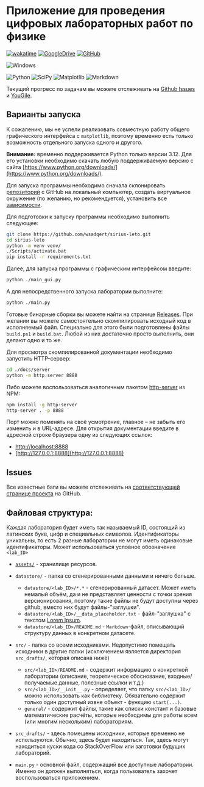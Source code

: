 # Приложение для проведения цифровых лабораторных работ по физике

[![wakatime](https://wakatime.com/badge/user/ede740b4-c066-46b1-94e3-8631a44edbbc/project/018b0187-680c-48ce-b3d4-16bcf0fbf84e.svg)](https://wakatime.com/badge/user/ede740b4-c066-46b1-94e3-8631a44edbbc/project/018b0187-680c-48ce-b3d4-16bcf0fbf84e)
[![GoogleDrive](https://img.shields.io/badge/Google%20Drive-4285F4?style=for-the-badge&logo=googledrive&logoColor=white)](https://drive.google.com/drive/folders/1-Oqx2IdPqcgg-u9oRI-xCeQbWxEPKi7N?usp=drive_link)
[![GitHub](https://img.shields.io/badge/github-%23121011.svg?style=for-the-badge&logo=github&logoColor=white)](https://github.com/wsadqert/sirius-leto)

![Windows](https://img.shields.io/badge/Windows-0078D6?style=for-the-badge&logo=windows&logoColor=white)

![Python](https://img.shields.io/badge/python-3670A0?style=for-the-badge&logo=python&logoColor=ffdd54)
![SciPy](https://img.shields.io/badge/SciPy-%230C55A5.svg?style=for-the-badge&logo=scipy&logoColor=%white)
![Matplotlib](https://img.shields.io/badge/Matplotlib-%23ffffff.svg?style=for-the-badge&logo=Matplotlib&logoColor=black)
![Markdown](https://img.shields.io/badge/markdown-%23000000.svg?style=for-the-badge&logo=markdown&logoColor=white)

Текущий прогресс по задачам вы можете отслеживать на [Github Issues](https://github.com/) и [YouGile](https://ru.yougile.com/board/rmuccfl32i52).

## Варианты запуска

К сожалению, мы не успели реализовать совместную работу общего графического интерфейса с `matplotlib`, поэтому временно есть только возможность отдельного запуска одного и другого.

**Внимание:** временно поддерживается Python только версии 3.12. Для его установки необходимо скачать любую поддерживаемую версию с сайта [https://www.python.org/downloads/](https://www.python.org/downloads/).

Для запуска программы необходимо сначала склонировать [репозиторий](https://github.com/wsadqert/sirius-leto) с GitHub на локальный компьютер, создать виртуальное окружение (по желанию, но рекомендуется), установить все [зависимости](https://github.com/wsadqert/sirius-leto/network/dependencies).

Для подготовки к запуску программы необходимо выполнить следующее:
```bash
git clone https://github.com/wsadqert/sirius-leto.git
cd sirius-leto
python -m venv venv/
./Scripts/activate.bat
pip install -r requirements.txt
```
Далее, для запуска программы с графическим интерфейсом введите:
```bash
python ./main_gui.py
```
А для непосредственного запуска лаборатории выполните:
```bash
python ./main.py
```

Готовые бинарные сборки вы можете найти на странице [Releases](https://github.com/wsadqert/sirius-leto/releases/). При желании вы можете самостоятельно скомпилировать исходный код в исполняемый файл. Специально для этого были подготовлены файлы `build.ps1` и `build.bat`. Любой из них достаточно просто выполнить, они делают одно и то же.

Для просмотра скомпилированной документации необходимо запустить HTTP-сервер:
```bash
cd ./docs/server
python -m http.server 8888
```
Либо можете воспользоваться аналогичным пакетом [http-server](https://www.npmjs.com/package/http-server?activeTab=readme) из NPM:
```bash
npm install -g http-server
http-server . -p 8888
```
Порт можно поменять на своё усмотрение, главное – не забыть его изменить и в URL-адресе. Для открытия документации введите в адресной строке браузера одну из следующих ссылок:

- [http://localhost:8888](http://localhost:8888)
- [http://127.0.0.1:8888](http://127.0.0.1:8888)

## Issues

Все известные баги вы можете отслеживать на [соответствующей странице проекта](https://github.com/wsadqert/sirius-leto/issues) на GitHub.

## Файловая структура:

Каждая лаборатория будет иметь так называемый ID, состоящий из латинских букв, цифр и специальных символов. Идентификаторы уникальны, то есть 2 разные лаборатории не могут иметь одинаковые идентификаторы. Может использоваться условное обозначение `<lab_ID>`

- [`assets/`](assets_README.md) - хранилище ресурсов.

- `datastore/` - папка со сгенерированными данными и ничего больше.
    - `datastore/<lab_ID>/*.*` - сгенерированный датасет. Может иметь немалый объём, да и не представляет ценности с точки зрения версионирования, поэтому такие файлы не будут доступны через github, вместо них будут файлы-"заглушки".
    - `datastore/<lab_ID>/__data_placeholder.txt` - файл-"заглушка" с текстом [Lorem Ipsum](https://www.lipsum.com/).
    - `datastore/<lab_ID>/README.md` - `Markdown`-файл, описывающий структуру данных в конкретном датасете.


- `src/` - папка со всеми исходниками. Недопустимо помещать исходники в другие папки (исключением является директория `src_drafts/`, которая описана ниже)
    - `src/<lab_ID>/README.md` - содержит информацию о конкретной лаборатории (описание, теоретическое обоснование, входные/получаемые данные, полезные ссылки и т.д.)
    - `src/<lab_ID>/__init__.py` - определяет, что папку `src/<lab_ID>/` можно использовать как библиотеку. Обязательно содержит только один доступный извне объект -  функцию `start(...)`.
    - `general/` - содержит файлы, такие как списки констант и базовые математические расчёты, которые необходимы для работы всем (или многим нескольким) лабораториям.


- `src_drafts/` - здесь помещены исходники, которые временно не используются. Обычно, здесь будет находиться. Так, здесь могут находиться куски кода со StackOverFlow или заготовки будущих лабораторий.


- `main.py` - основной файл, содержащий все доступные лаборатории. Именно он должен выполняться, когда пользователь захочет воспользоваться приложением.
